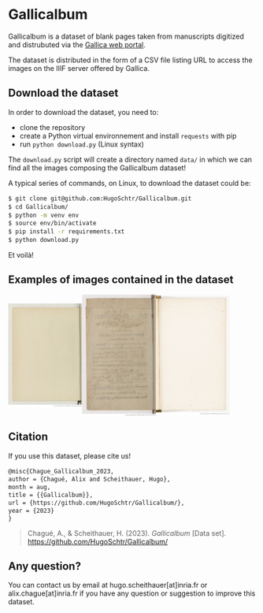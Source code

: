 # Gallicalbum

Gallicalbum is a dataset of blank pages taken from manuscripts digitized and distrubuted via the [Gallica web portal](https://gallica.bnf.fr). 

The dataset is distributed in the form of a CSV file listing URL to access the images on the IIIF server offered by Gallica. 

## Download the dataset

In order to download the dataset, you need to:

- clone the repository
- create a Python virtual environnement and install `requests` with pip
- run `python download.py` (Linux syntax)

The `download.py` script will create a directory named `data/` in which we can find all the images composing the Gallicalbum dataset!

A typical series of commands, on Linux, to download the dataset could be:

```sh
$ git clone git@github.com:HugoSchtr/Gallicalbum.git
$ cd Gallicalbum/
$ python -m venv env
$ source env/bin/activate
$ pip install -r requirements.txt
$ python download.py
```

Et voilà!

## Examples of images contained in the dataset

<img src="./img/12148_bd6t5368418v.jpeg" width="150" align="center"><img src="./img/12148_bpt6k3043880d.jpeg" width="150" align="center"><img src="./img/12148_bpt6k3142288.jpeg" width="150" align="center">

## Citation

If you use this dataset, please cite us!

```
@misc{Chague_Gallicalbum_2023,
author = {Chagué, Alix and Scheithauer, Hugo},
month = aug,
title = {{Gallicalbum}},
url = {https://github.com/HugoSchtr/Gallicalbum/},
year = {2023}
}
```

> Chagué, A., & Scheithauer, H. (2023). *Gallicalbum* [Data set]. https://github.com/HugoSchtr/Gallicalbum/


## Any question?

You can contact us by email at hugo.scheithauer[at]inria.fr or alix.chague[at]inria.fr if you have any question or suggestion to improve this dataset.